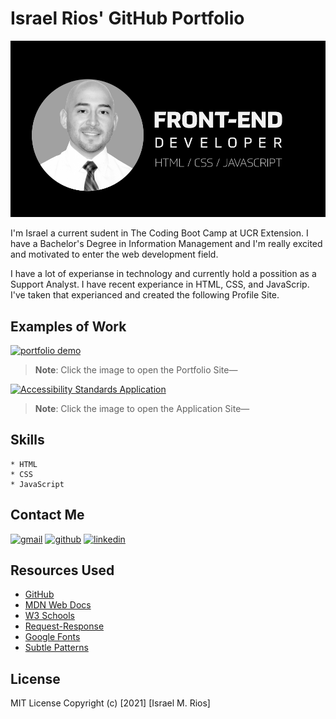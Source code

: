# Israel Rios' GitHub Portfolio

![I am GitHub Readme Generator's creator](./assets/images/self-image-banner.png)

I'm Israel a current sudent in The Coding Boot Camp at UCR Extension. I have a Bachelor's Degree in Information Management and I'm really excited and motivated to enter the web development field. 

I have a lot of experianse in technology and currently hold a possition as a Support Analyst. I have recent experiance in HTML, CSS, and JavaScrip. I've taken that experianced and created the following Profile Site.

## Examples of Work

[![portfolio demo](./assets/images/portfolio-page-demo.gif)](https://israelmrios.github.io/israelmrios/)
> **Note**: Click the image to open the Portfolio Site&mdash;

[![Accessibility Standards Application](./assets/images/horiseon-webpage-demo.gif)](https://lafc2018.github.io/Homework-Assignment-1/)
> **Note**: Click the image to open the Application Site&mdash;

## Skills

```
* HTML
* CSS
* JavaScript
```

## Contact Me
[<img src='https://cdn.jsdelivr.net/npm/simple-icons@3.0.1/icons/gmail.svg' alt='gmail' height='40'>](mailto:israelm.riosjr@gmail.com) [<img src='https://cdn.jsdelivr.net/npm/simple-icons@3.0.1/icons/github.svg' alt='github' height='40'>](https://github.com/israelmrios) [<img src='https://cdn.jsdelivr.net/npm/simple-icons@3.0.1/icons/linkedin.svg' alt='linkedin' height='40'>](https://www.linkedin.com/in/israel-m-rios-jr-93a81a38//)

## Resources Used
* [GitHub](http://github.com)
* [MDN Web Docs](https://developer.mozilla.org)
* [W3 Schools](https://www.w3schools.com/)
* [Request-Response](https://coding-boot-camp.github.io/full-stack/github/professional-readme-guide)
* [Google Fonts](https://fonts.google.com/)
* [Subtle Patterns](https://www.toptal.com/designers/subtlepatterns/)

## License
MIT License
Copyright (c) [2021] [Israel M. Rios]